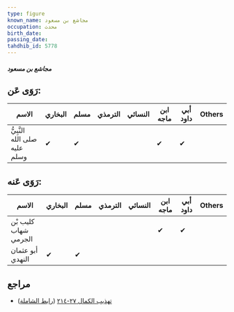 ```yaml
---
type: figure
known_name: مجاشع بن مسعود
occupation: محدث
birth_date:
passing_date:
tahdhib_id: 5778
---
```

##### مجاشع بن مسعود

## رَوَى عَن:
| الاسم                         | البخاري | مسلم | الترمذي | النسائي | ابن ماجه | أبي داود | Others |
| ----------------------------- | ------- | ---- | ------- | ------- | -------- | -------- | ------ |
| النَّبِيُّ صلى الله عليه وسلم | ✔       | ✔    |         |         | ✔        | ✔        |        |
## رَوَى عَنه:
| الاسم                | البخاري | مسلم | الترمذي | النسائي | ابن ماجه | أبي داود | Others |
| -------------------- | ------- | ---- | ------- | ------- | -------- | -------- | ------ |
| كليب بْن شهاب الجرمي |         |      |         |         | ✔        | ✔        |        |
| أبو عثمان النهدي     | ✔       | ✔    |         |         |          |          |        |
## مراجع
- [تهذيب الكمال ٢٧-٢١٤](obsidian://open?vault=Tahdhib-al-Kamal&file=Figures/٥٧٧٨-مجاشع%20بن%20مسعود) ([رابط الشاملة](https://shamela.ws/book/3722/14603))